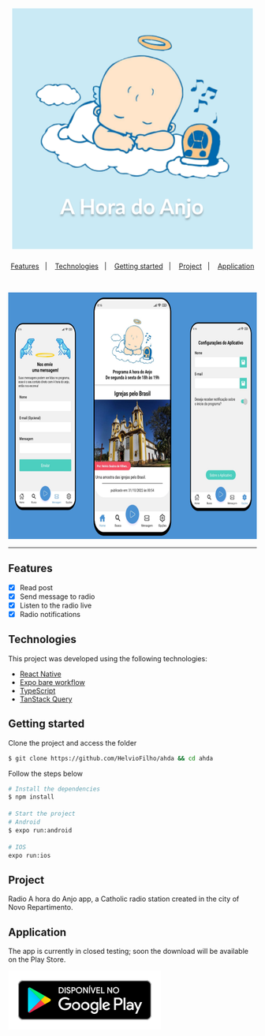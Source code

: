 <h1 align="center">
  <img alt="A hora do Anjo" title="A hora do Anjo" src=".github/logo.svg" />
</h1>

<p align="center">
  <a href="#features">Features</a>&nbsp;&nbsp;&nbsp;|&nbsp;&nbsp;&nbsp;
  <a href="#technologies">Technologies</a>&nbsp;&nbsp;&nbsp;|&nbsp;&nbsp;&nbsp;
  <a href="#getting-started">Getting started</a>&nbsp;&nbsp;&nbsp;|&nbsp;&nbsp;&nbsp;
  <a href="#project">Project</a>&nbsp;&nbsp;&nbsp;|&nbsp;&nbsp;&nbsp;
  <a href="#application">Application</a>
</p>

<br>

<p align="center">
  <img height="500" alt="application screens" src=".github/screens.png">
</p>

---

## Features

- [x] Read post
- [x] Send message to radio
- [x] Listen to the radio live
- [x] Radio notifications

## Technologies

This project was developed using the following technologies:

- [React Native](https://reactnative.dev/)
- [Expo bare workflow](https://expo.io/)
- [TypeScript](https://www.typescriptlang.org/)
- [TanStack Query](https://tanstack.com/query/latest)

## Getting started

Clone the project and access the folder

```bash
$ git clone https://github.com/HelvioFilho/ahda && cd ahda
```

Follow the steps below

```bash
# Install the dependencies
$ npm install

# Start the project
# Android
$ expo run:android

# IOS
expo run:ios
```

## Project

Radio A hora do Anjo app, a Catholic radio station created in the city of Novo Repartimento.

## Application

The app is currently in closed testing; soon the download will be available on the Play Store.

<a href="https://play.google.com/store/apps/details?id=com.hsvf.ahda">
  <img alt="application link in play store" title="play store" src=".github/googlePlay.svg" />
</a>
